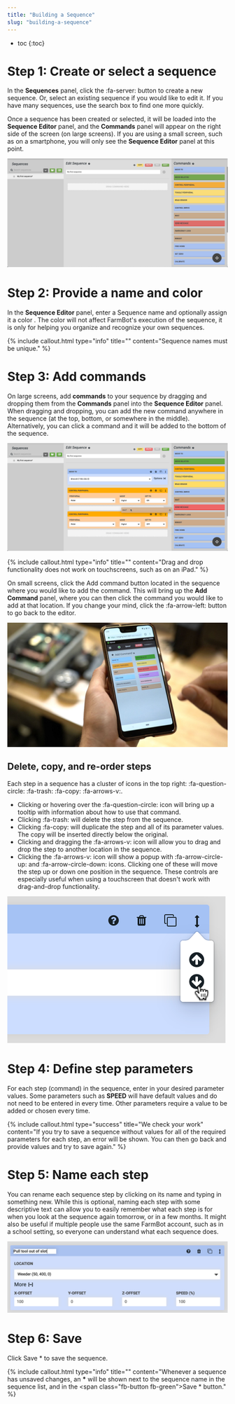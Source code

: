 ```yaml
---
title: "Building a Sequence"
slug: "building-a-sequence"
---
```


* toc
{:toc}

# Step 1: Create or select a sequence
In the **Sequences** panel, click the <span class="fb-button fb-green">:fa-server:</span> button to create a new sequence. Or, select an existing sequence if you would like to edit it. If you have many sequences, use the search box to find one more quickly.

Once a sequence has been created or selected, it will be loaded into the **Sequence Editor** panel, and the **Commands** panel will appear on the right side of the screen (on large screens). If you are using a small screen, such as on a smartphone, you will only see the **Sequence Editor** panel at this point.

![Screen Shot 2020-01-02 at 12.55.37 PM.png](Screen_Shot_2020-01-02_at_12.55.37_PM.png)

# Step 2: Provide a name and color
In the **Sequence Editor** panel, enter a <span class="fb-input">Sequence name</span> and optionally assign it a color <span class="fa fa-circle" style="color: #c68ed2;opacity: 1"></span>. The color will not affect FarmBot's execution of the sequence, it is only for helping you organize and recognize your own sequences.

{%
include callout.html
type="info"
title=""
content="Sequence names must be unique."
%}

# Step 3: Add commands
On large screens, add **commands** to your sequence by dragging and dropping them from the **Commands** panel into the **Sequence Editor** panel. When dragging and dropping, you can add the new command anywhere in the sequence (at the top, bottom, or somewhere in the middle). Alternatively, you can click a command and it will be added to the bottom of the sequence.

![Screen Shot 2020-01-02 at 12.57.28 PM.png](Screen_Shot_2020-01-02_at_12.57.28_PM.png)



{%
include callout.html
type="info"
title=""
content="Drag and drop functionality does not work on touchscreens, such as on an iPad."
%}

On small screens, click the <span class="fb-button fb-gray">Add command</span> button located in the sequence where you would like to add the command. This will bring up the **Add Command** panel, where you can then click the command you would like to add at that location. If you change your mind, click the :fa-arrow-left: button to go back to the editor.

![D_JIv7iWkAA-zAV.jpeg](D_JIv7iWkAA-zAV.jpeg)

## Delete, copy, and re-order steps
Each step in a sequence has a cluster of icons in the top right: :fa-question-circle: :fa-trash: :fa-copy: :fa-arrows-v:.
 * Clicking or hovering over the :fa-question-circle: icon will bring up a tooltip with information about how to use that command.
 * Clicking :fa-trash: will delete the step from the sequence.
 * Clicking :fa-copy: will duplicate the step and all of its parameter values. The copy will be inserted directly below the original.
 * Clicking and dragging the :fa-arrows-v: icon will allow you to drag and drop the step to another location in the sequence.
 * Clicking the :fa-arrows-v: icon will show a popup with :fa-arrow-circle-up: and :fa-arrow-circle-down: icons. Clicking one of these will move the step up or down one position in the sequence. These controls are especially useful when using a touchscreen that doesn't work with drag-and-drop functionality.

![Screen Shot 2019-07-12 at 3.26.22 PM.png](Screen_Shot_2019-07-12_at_3.26.22_PM.png)

# Step 4: Define step parameters
For each step (command) in the sequence, enter in your desired parameter values. Some parameters such as **SPEED** will have default values and do not need to be entered in every time. Other parameters require a value to be added or chosen every time.

{%
include callout.html
type="success"
title="We check your work"
content="If you try to save a sequence without values for all of the required parameters for each step, an error will be shown. You can then go back and provide values and try to save again."
%}

# Step 5: Name each step
You can rename each sequence step by clicking on its name and typing in something new. While this is optional, naming each step with some descriptive text can allow you to easily remember what each step is for when you look at the sequence again tomorrow, or in a few months. It might also be useful if multiple people use the same FarmBot account, such as in a school setting, so everyone can understand what each sequence does.

![Screen Shot 2019-07-12 at 3.07.08 PM.png](Screen_Shot_2019-07-12_at_3.07.08_PM.png)

# Step 6: Save
Click <span class="fb-button fb-green">Save &ast;</span> to save the sequence.

{%
include callout.html
type="info"
title=""
content="Whenever a sequence has unsaved changes, an **&ast;** will be shown next to the sequence name in the sequence list, and in the <span class=\"fb-button fb-green\">Save &ast;</span> button."
%}

